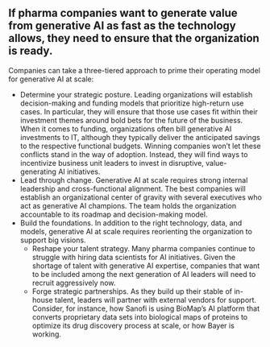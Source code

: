 ## If pharma companies want to generate value from generative AI as fast as the technology allows, they need to ensure that the organization is ready.

Companies can take a three-tiered approach to prime their operating model for generative AI at scale:

- Determine your strategic posture. Leading organizations will establish decision-making and funding models that prioritize high-return use cases. In particular, they will ensure that those use cases fit within their investment themes around bold bets for the future of the business. When it comes to funding, organizations often bill generative AI investments to IT, although they typically deliver the anticipated savings to the respective functional budgets. Winning companies won’t let these conflicts stand in the way of adoption. Instead, they will find ways to incentivize business unit leaders to invest in disruptive, value-generating AI initiatives.
- Lead through change. Generative AI at scale requires strong internal leadership and cross-functional alignment. The best companies will establish an organizational center of gravity with several executives who act as generative AI champions. The team holds the organization accountable to its roadmap and decision-making model.
- Build the foundations. In addition to the right technology, data, and models, generative AI at scale requires reorienting the organization to support big visions.
  - Reshape your talent strategy. Many pharma companies continue to struggle with hiring data scientists for AI initiatives. Given the shortage of talent with generative AI expertise, companies that want to be included among the next generation of AI leaders will need to recruit aggressively now.
  - Forge strategic partnerships. As they build up their stable of in-house talent, leaders will partner with external vendors for support. Consider, for instance, how Sanofi is using BioMap’s AI platform that converts proprietary data sets into biological maps of proteins to optimize its drug discovery process at scale, or how Bayer is working.